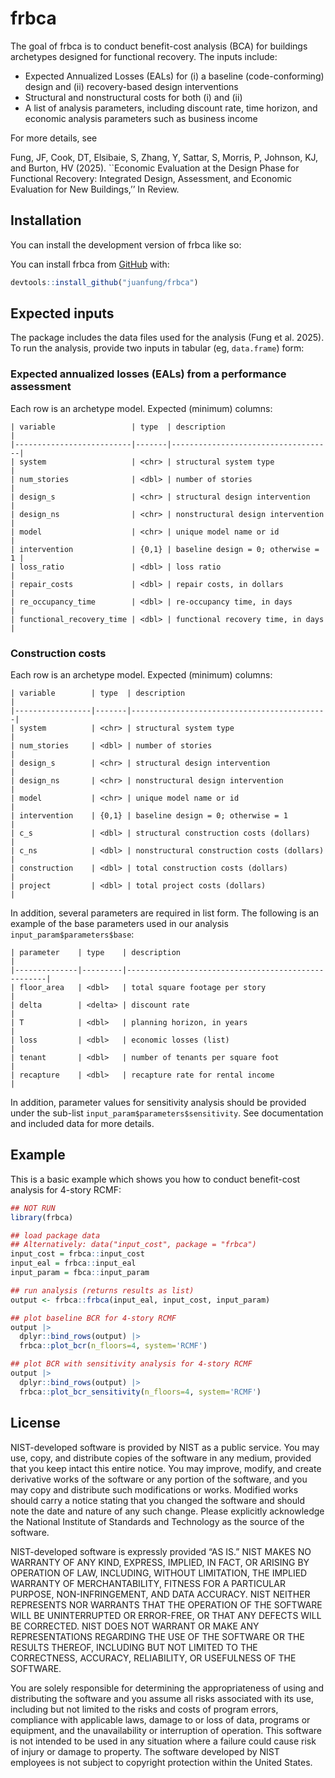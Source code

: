 
<!-- README.md is generated from README.Rmd. Please edit that file -->

# frbca

<!-- badges: start -->

<!-- badges: end -->

The goal of frbca is to conduct benefit-cost analysis (BCA) for
buildings archetypes designed for functional recovery. The inputs
include:

- Expected Annualized Losses (EALs) for (i) a baseline (code-conforming)
  design and (ii) recovery-based design interventions
- Structural and nonstructural costs for both (i) and (ii)
- A list of analysis parameters, including discount rate, time horizon,
  and economic analysis parameters such as business income

For more details, see

Fung, JF, Cook, DT, Elsibaie, S, Zhang, Y, Sattar, S, Morris, P,
Johnson, KJ, and Burton, HV (2025). \`\`Economic Evaluation at the
Design Phase for Functional Recovery: Integrated Design, Assessment, and
Economic Evaluation for New Buildings,’’ In Review.

## Installation

You can install the development version of frbca like so:

You can install frbca from [GitHub](https://github.com) with:

``` r
devtools::install_github("juanfung/frbca")
```

## Expected inputs

The package includes the data files used for the analysis (Fung et
al. 2025). To run the analysis, provide two inputs in tabular (eg,
`data.frame`) form:

### Expected annualized losses (EALs) from a performance assessment

Each row is an archetype model. Expected (minimum) columns:

    | variable                 | type  | description                        |
    |--------------------------|-------|------------------------------------|
    | system                   | <chr> | structural system type             |
    | num_stories              | <dbl> | number of stories                  |
    | design_s                 | <chr> | structural design intervention     |
    | design_ns                | <chr> | nonstructural design intervention  |
    | model                    | <chr> | unique model name or id            |
    | intervention             | {0,1} | baseline design = 0; otherwise = 1 |
    | loss_ratio               | <dbl> | loss ratio                         |
    | repair_costs             | <dbl> | repair costs, in dollars           |
    | re_occupancy_time        | <dbl> | re-occupancy time, in days         |
    | functional_recovery_time | <dbl> | functional recovery time, in days  |

### Construction costs

Each row is an archetype model. Expected (minimum) columns:

    | variable        | type  | description                                |
    |-----------------|-------|--------------------------------------------|
    | system          | <chr> | structural system type                     |
    | num_stories     | <dbl> | number of stories                          |
    | design_s        | <chr> | structural design intervention             |
    | design_ns       | <chr> | nonstructural design intervention          |
    | model           | <chr> | unique model name or id                    |
    | intervention    | {0,1} | baseline design = 0; otherwise = 1         |
    | c_s             | <dbl> | structural construction costs (dollars)    |
    | c_ns            | <dbl> | nonstructural construction costs (dollars) |
    | construction    | <dbl> | total construction costs (dollars)         |
    | project         | <dbl> | total project costs (dollars)              |

In addition, several parameters are required in list form. The following
is an example of the base parameters used in our analysis
`input_param$parameters$base`:

    | parameter    | type    | description                                        |
    |--------------|---------|----------------------------------------------------|
    | floor_area   | <dbl>   | total square footage per story                     |
    | delta        | <delta> | discount rate                                      |
    | T            | <dbl>   | planning horizon, in years                         |
    | loss         | <dbl>   | economic losses (list)                             |
    | tenant       | <dbl>   | number of tenants per square foot                  |
    | recapture    | <dbl>   | recapture rate for rental income                   |

In addition, parameter values for sensitivity analysis should be
provided under the sub-list `input_param$parameters$sensitivity`. See
documentation and included data for more details.

## Example

This is a basic example which shows you how to conduct benefit-cost
analysis for 4-story RCMF:

``` r
## NOT RUN
library(frbca)

## load package data
## Alternatively: data("input_cost", package = "frbca")
input_cost = frbca::input_cost
input_eal = frbca::input_eal
input_param = fbca::input_param

## run analysis (returns results as list)
output <- frbca::frbca(input_eal, input_cost, input_param)

## plot baseline BCR for 4-story RCMF
output |>
  dplyr::bind_rows(output) |>
  frbca::plot_bcr(n_floors=4, system='RCMF')

## plot BCR with sensitivity analysis for 4-story RCMF
output |>
  dplyr::bind_rows(output) |>
  frbca::plot_bcr_sensitivity(n_floors=4, system='RCMF')
```

## License

NIST-developed software is provided by NIST as a public service. You may
use, copy, and distribute copies of the software in any medium, provided
that you keep intact this entire notice. You may improve, modify, and
create derivative works of the software or any portion of the software,
and you may copy and distribute such modifications or works. Modified
works should carry a notice stating that you changed the software and
should note the date and nature of any such change. Please explicitly
acknowledge the National Institute of Standards and Technology as the
source of the software.

NIST-developed software is expressly provided “AS IS.” NIST MAKES NO
WARRANTY OF ANY KIND, EXPRESS, IMPLIED, IN FACT, OR ARISING BY OPERATION
OF LAW, INCLUDING, WITHOUT LIMITATION, THE IMPLIED WARRANTY OF
MERCHANTABILITY, FITNESS FOR A PARTICULAR PURPOSE, NON-INFRINGEMENT, AND
DATA ACCURACY. NIST NEITHER REPRESENTS NOR WARRANTS THAT THE OPERATION
OF THE SOFTWARE WILL BE UNINTERRUPTED OR ERROR-FREE, OR THAT ANY DEFECTS
WILL BE CORRECTED. NIST DOES NOT WARRANT OR MAKE ANY REPRESENTATIONS
REGARDING THE USE OF THE SOFTWARE OR THE RESULTS THEREOF, INCLUDING BUT
NOT LIMITED TO THE CORRECTNESS, ACCURACY, RELIABILITY, OR USEFULNESS OF
THE SOFTWARE.

You are solely responsible for determining the appropriateness of using
and distributing the software and you assume all risks associated with
its use, including but not limited to the risks and costs of program
errors, compliance with applicable laws, damage to or loss of data,
programs or equipment, and the unavailability or interruption of
operation. This software is not intended to be used in any situation
where a failure could cause risk of injury or damage to property. The
software developed by NIST employees is not subject to copyright
protection within the United States.
